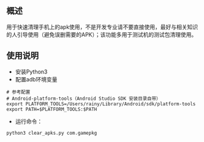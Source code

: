 ## 概述
用于快速清理手机上的apk使用，不是开发专业请不要直接使用，最好与相关知识的人引导使用（避免误删需要的APK）；该功能多用于测试机的测试包清理使用。

## 使用说明
- 安装Python3
- 配置adb环境变量
```shell
# 参考配置
# Android-platform-tools（Android Studio SDK 安装目录自带）
export PLATFORM_TOOLS=/Users/rainy/Library/Android/sdk/platform-tools
export PATH=$PLATFORM_TOOLS:$PATH
```
- 运行命令：
```shell
python3 clear_apks.py com.gamepkg
```